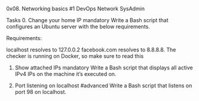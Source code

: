 0x08. Networking basics #1
DevOps
Network
SysAdmin

Tasks
0. Change your home IP
mandatory
Write a Bash script that configures an Ubuntu server with the below requirements.

Requirements:

localhost resolves to 127.0.0.2
facebook.com resolves to 8.8.8.8.
The checker is running on Docker, so make sure to read this

1. Show attached IPs
mandatory
Write a Bash script that displays all active IPv4 IPs on the machine it’s executed on.

2. Port listening on localhost
#advanced
Write a Bash script that listens on port 98 on localhost.


